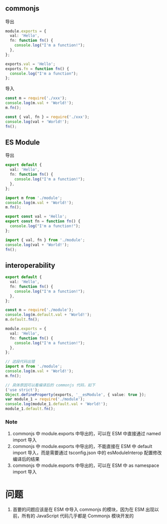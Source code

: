 #

## commonjs

导出

```ts
module.exports = {
  val: 'Hello',
  fn: function fn() {
    console.log("I'm a function!");
  },
};

exports.val = 'Hello';
exports.fn = function fn() {
  console.log("I'm a function");
};
```

导入

```ts
const m = require('./xxx');
console.log(m.val + 'World!');
m.fn();

const { val, fn } = require('./xxx');
console.log(val + 'World!');
fn();
```

## ES Module

导出

```ts
export default {
  val: 'Hello',
  fn: function fn() {
    console.log("I'm a function!");
  },
};

import m from './module';
console.log(m.val + 'World!');
m.fn();
```

```ts
export const val = 'Hello';
export const fn = function fn() {
  console.log("I'm a function!");
};

import { val, fn } from './module';
console.log(val + 'World!');
fn();
```

## interoperability

```ts
export default {
  val: 'Hello',
  fn: function fn() {
    console.log("I'm a function!");
  },
};

const m = require('./module');
console.log(m.default.val + 'World!');
m.default.fn();
```

```ts
module.exports = {
  val: 'Hello',
  fn: function fn() {
    console.log("I'm a function!");
  },
};

// 这段代码出错
import m from './module';
console.log(m.val + 'World!');
m.fn();

// 具体原因可以看编译后的 commonjs 代码，如下
('use strict');
Object.defineProperty(exports, '__esModule', { value: true });
var module_1 = require('./module');
console.log(module_1.default.val + 'World!');
module_1.default.fn();
```

### Note

1. commonjs 中 module.exports 中导出的，可以在 ESM 中直接通过 named import 导入
2. commonjs 中 module.exports 中导出的，不能直接在 ESM 中 default import 导入，而是需要通过 tsconfig.json 中的 esModuleInterop 配置修改编译后的结果
3. commonjs 中 module.exports 中导出的，可以在 ESM 中 as namespace import 导入

# 问题

1. 首要的问题应该是在 ESM 中导入 commonjs 的模块，因为在 ESM 出现以前，所有的 JavaScript 代码几乎都是 Commonjs 模块开发的
